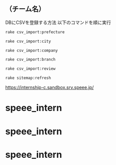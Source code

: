 ## （チーム名）

DBにCSVを登録する方法
以下のコマンドを順に実行
```sh
rake csv_import:prefecture
```
```sh
rake csv_import:city
```
```sh
rake csv_import:company
```
```sh
rake csv_import:branch
```
```sh
rake csv_import:review
```
```
rake sitemap:refresh
```
https://internship-c.sandbox.srv.speee.jp/
# speee_intern
# speee_intern
# speee_intern
